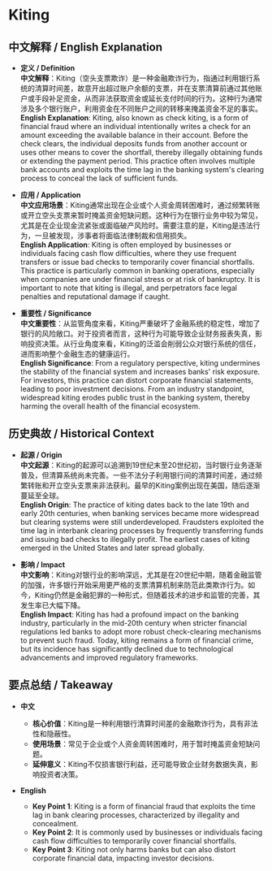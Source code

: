 # Kiting

## 中文解释 / English Explanation

* **定义 / Definition**  
  **中文解释**：Kiting（空头支票欺诈）是一种金融欺诈行为，指通过利用银行系统的清算时间差，故意开出超过账户余额的支票，并在支票清算前通过其他账户或手段补足资金，从而非法获取资金或延长支付时间的行为。这种行为通常涉及多个银行账户，利用资金在不同账户之间的转移来掩盖资金不足的事实。  
  **English Explanation**: Kiting, also known as check kiting, is a form of financial fraud where an individual intentionally writes a check for an amount exceeding the available balance in their account. Before the check clears, the individual deposits funds from another account or uses other means to cover the shortfall, thereby illegally obtaining funds or extending the payment period. This practice often involves multiple bank accounts and exploits the time lag in the banking system's clearing process to conceal the lack of sufficient funds.

* **应用 / Application**  
  **中文应用场景**：Kiting通常出现在企业或个人资金周转困难时，通过频繁转账或开立空头支票来暂时掩盖资金短缺问题。这种行为在银行业务中较为常见，尤其是在企业现金流紧张或面临破产风险时。需要注意的是，Kiting是违法行为，一旦被发现，涉事者将面临法律制裁和信用损失。  
  **English Application**: Kiting is often employed by businesses or individuals facing cash flow difficulties, where they use frequent transfers or issue bad checks to temporarily cover financial shortfalls. This practice is particularly common in banking operations, especially when companies are under financial stress or at risk of bankruptcy. It is important to note that kiting is illegal, and perpetrators face legal penalties and reputational damage if caught.

* **重要性 / Significance**  
  **中文重要性**：从监管角度来看，Kiting严重破坏了金融系统的稳定性，增加了银行的风险敞口。对于投资者而言，这种行为可能导致企业财务报表失真，影响投资决策。从行业角度来看，Kiting的泛滥会削弱公众对银行系统的信任，进而影响整个金融生态的健康运行。  
  **English Significance**: From a regulatory perspective, kiting undermines the stability of the financial system and increases banks' risk exposure. For investors, this practice can distort corporate financial statements, leading to poor investment decisions. From an industry standpoint, widespread kiting erodes public trust in the banking system, thereby harming the overall health of the financial ecosystem.

## 历史典故 / Historical Context

* **起源 / Origin**  
  **中文起源**：Kiting的起源可以追溯到19世纪末至20世纪初，当时银行业务逐渐普及，但清算系统尚未完善。一些不法分子利用银行间的清算时间差，通过频繁转账和开立空头支票来非法获利。最早的Kiting案例出现在美国，随后逐渐蔓延至全球。  
  **English Origin**: The practice of kiting dates back to the late 19th and early 20th centuries, when banking services became more widespread but clearing systems were still underdeveloped. Fraudsters exploited the time lag in interbank clearing processes by frequently transferring funds and issuing bad checks to illegally profit. The earliest cases of kiting emerged in the United States and later spread globally.

* **影响 / Impact**  
  **中文影响**：Kiting对银行业的影响深远，尤其是在20世纪中期，随着金融监管的加强，许多银行开始采用更严格的支票清算机制来防范此类欺诈行为。如今，Kiting仍然是金融犯罪的一种形式，但随着技术的进步和监管的完善，其发生率已大幅下降。  
  **English Impact**: Kiting has had a profound impact on the banking industry, particularly in the mid-20th century when stricter financial regulations led banks to adopt more robust check-clearing mechanisms to prevent such fraud. Today, kiting remains a form of financial crime, but its incidence has significantly declined due to technological advancements and improved regulatory frameworks.

## 要点总结 / Takeaway

* **中文**  
  - **核心价值**：Kiting是一种利用银行清算时间差的金融欺诈行为，具有非法性和隐蔽性。  
  - **使用场景**：常见于企业或个人资金周转困难时，用于暂时掩盖资金短缺问题。  
  - **延伸意义**：Kiting不仅损害银行利益，还可能导致企业财务数据失真，影响投资者决策。

* **English**  
  - **Key Point 1**: Kiting is a form of financial fraud that exploits the time lag in bank clearing processes, characterized by illegality and concealment.  
  - **Key Point 2**: It is commonly used by businesses or individuals facing cash flow difficulties to temporarily cover financial shortfalls.  
  - **Key Point 3**: Kiting not only harms banks but can also distort corporate financial data, impacting investor decisions.